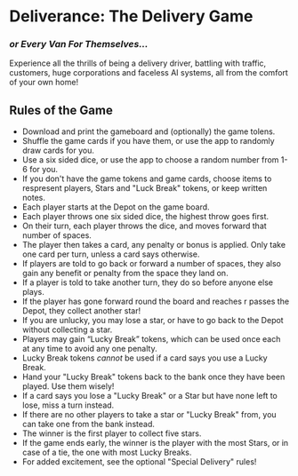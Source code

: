 # Deliverance: The Delivery Game
### *or Every Van For Themselves...*
Experience all the thrills of being a delivery driver, battling with traffic, customers, huge corporations and faceless AI systems, all from the comfort of your own home! 
## Rules of the Game
* Download and print the gameboard and (optionally) the game tolens.
* Shuffle the game cards if you have them, or use the app to randomly draw cards for you.
* Use a six sided dice, or use the app to choose a random number from 1-6 for you.
* If you don't have the game tokens and game cards, choose items to respresent players, Stars and "Luck Break" tokens, or keep written notes.
* Each player starts at the Depot on the game board.
* Each player throws one six sided dice, the highest throw goes first.
* On their turn, each player throws the dice, and moves forward that number of spaces.
* The player then takes a card, any penalty or bonus is applied. Only take one card per turn, unless a card says otherwise.
* If players are told to go back or forward a number of spaces, they also gain any benefit or penalty from the space they land on.
* If a player is told to take another turn, they do so before anyone else plays. 
* If the player has gone forward round the board and reaches r passes the Depot, they collect another star!
* If you are unlucky, you may lose a star, or have to go back to the Depot without collecting a star.
* Players may gain “Lucky Break” tokens, which can be used once each at any time to avoid any one penalty.
* Lucky Break tokens *cannot* be used if a card says you use a Lucky Break.
* Hand your "Lucky Break" tokens back to the bank once they have been played. Use them wisely!
* If a card says you lose a "Lucky Break" or a Star but have none left to lose, miss a turn instead. 
* If there are no other players to take a star or "Lucky Break" from, you can take one from the bank instead.
* The winner is the first player to collect five stars.
* If the game ends early, the winner is the player with the most Stars, or in case of a tie, the one with most Lucky Breaks.
* For added excitement, see the optional "Special Delivery" rules!